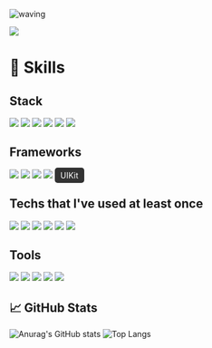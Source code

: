 ![waving](https://capsule-render.vercel.app/api?type=waving&height=200&text=Donghun&fontAlign=74&fontAlignY=40&color=gradient)

<a href="mailto:hywlrma@gmail.com" target="_blank">
    <img src="https://img.shields.io/badge/Gmail-EA4335?style=flat-square&logo=Gmail&logoColor=white"/>
</a>

# 🌱 Skills

## Stack
<div>
    <img src="https://img.shields.io/badge/HTML-E34F26?style=flat-square&logo=HTML5&logoColor=white"/>
    <img src="https://img.shields.io/badge/CSS-1572B6?style=flat-square&logo=CSS3&logoColor=white"/>
    <img src="https://img.shields.io/badge/JavaScript-F7DF1E?style=flat-square&logo=JavaScript&logoColor=black"/>
    <img src="https://img.shields.io/badge/Dart-0175C2?style=flat-square&logo=Dart&logoColor=white"/>
    <img src="https://img.shields.io/badge/Swift-FA7343?style=flat-square&logo=Swift&logoColor=white"/>
    <img src="https://img.shields.io/badge/R-276DC3?style=flat-square&logo=R&logoColor=white"/>
</div>

## Frameworks
<div>
    <img src="https://img.shields.io/badge/Flutter-02569B?style=flat-square&logo=Flutter&logoColor=white"/>
    <img src="https://img.shields.io/badge/FastAPI-009688?style=flat-square&logo=FastAPI&logoColor=white"/>
    <img src="https://img.shields.io/badge/Scikit--Learn-F7931E?style=flat-square&logo=scikit-learn&logoColor=white"/>
    <img src="https://img.shields.io/badge/SwiftUI-FA7343?style=flat-square&logo=Swift&logoColor=white"/>
    <span style="background-color: #333333; color: white; padding: 5px 10px; border-radius: 5px;">UIKit</span>
</div>

## Techs that I've used at least once
<div>
    <img src="https://img.shields.io/badge/Amazon%20AWS-232F3E?style=flat-square&logo=Amazon-AWS&logoColor=white"/>
    <img src="https://img.shields.io/badge/AWS%20Amplify-FF9900?style=flat-square&logo=AWS-Amplify&logoColor=white"/>
    <img src="https://img.shields.io/badge/GraphQL-E10098?style=flat-square&logo=GraphQL&logoColor=white"/>
    <img src="https://img.shields.io/badge/PostgreSQL-336791?style=flat-square&logo=PostgreSQL&logoColor=white"/>
    <img src="https://img.shields.io/badge/Firebase-FFCA28?style=flat-square&logo=Firebase&logoColor=black"/>
    <img src="https://img.shields.io/badge/MongoDB-47A248?style=flat-square&logo=MongoDB&logoColor=white"/>
</div>

## Tools
<div>
    <img src="https://img.shields.io/badge/Git-F05032?style=flat-square&logo=Git&logoColor=white"/>
    <img src="https://img.shields.io/badge/GitHub-181717?style=flat-square&logo=GitHub&logoColor=white"/>
    <img src="https://img.shields.io/badge/Jira-0052CC?style=flat-square&logo=Jira&logoColor=white"/>
    <img src="https://img.shields.io/badge/Bitbucket-0052CC?style=flat-square&logo=Bitbucket&logoColor=white"/>
    <img src="https://img.shields.io/badge/Confluence-172B4D?style=flat-square&logo=Confluence&logoColor=white"/>
</div>

## 📈 GitHub Stats
![Anurag's GitHub stats](https://github-readme-stats.vercel.app/api?username=JIEUN24&show_icons=true&theme=buefy)
![Top Langs](https://github-readme-stats.vercel.app/api/top-langs/?username=JIEUN24&layout=compact&theme=buefy)
